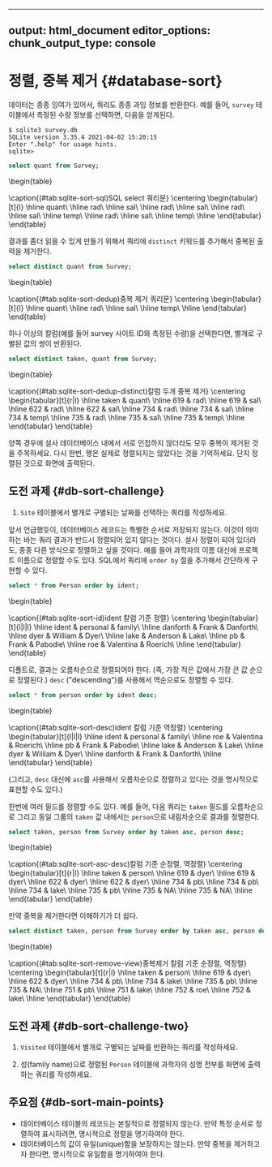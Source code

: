 


---
output: html_document
editor_options: 
  chunk_output_type: console
---

# 정렬, 중복 제거 {#database-sort}

데이터는 종종 잉여가 있어서, 쿼리도 종종 과잉 정보를 반환한다.
예를 들어, `survey` 테이블에서 측정된 수량 정보를 선택하면, 다음을 얻게된다.


```
$ sqlite3 survey.db
SQLite version 3.35.4 2021-04-02 15:20:15
Enter ".help" for usage hints.
sqlite>
```



```sql
select quant from Survey;
```


\begin{table}

\caption{(\#tab:sqlite-sort-sql)SQL select 쿼리문}
\centering
\begin{tabular}[t]{l}
\hline
quant\\
\hline
rad\\
\hline
sal\\
\hline
rad\\
\hline
sal\\
\hline
rad\\
\hline
sal\\
\hline
temp\\
\hline
rad\\
\hline
sal\\
\hline
temp\\
\hline
\end{tabular}
\end{table}



결과를 좀더 읽을 수 있게 만들기 위해서 쿼리에 `distinct` 키워드를 추가해서 중복된 출력을 제거한다.



```sql
select distinct quant from Survey;
```


\begin{table}

\caption{(\#tab:sqlite-sort-dedup)중복 제거 쿼리문}
\centering
\begin{tabular}[t]{l}
\hline
quant\\
\hline
rad\\
\hline
sal\\
\hline
temp\\
\hline
\end{tabular}
\end{table}


하나 이상의 칼럼(예를 들어 survey 사이트 ID와 측정된 수량)을 선택한다면, 별개로 구별된 값의 쌍이 반환된다.


```sql
select distinct taken, quant from Survey;
```


\begin{table}

\caption{(\#tab:sqlite-sort-dedup-distinct)칼럼 두개 중복 제거}
\centering
\begin{tabular}[t]{r|l}
\hline
taken & quant\\
\hline
619 & rad\\
\hline
619 & sal\\
\hline
622 & rad\\
\hline
622 & sal\\
\hline
734 & rad\\
\hline
734 & sal\\
\hline
734 & temp\\
\hline
735 & rad\\
\hline
735 & sal\\
\hline
735 & temp\\
\hline
\end{tabular}
\end{table}


양쪽 경우에 설사 데이터베이스 내에서 서로 인접하지 않더라도 모두 중복이 제거된 것을 주목하세요.
다시 한번, 행은 실제로 정렬되지는 않았다는 것을 기억하세요. 단지 정렬된 것으로 화면에 출력된다.


## 도전 과제 {#db-sort-challenge}

1.  `Site` 테이블에서 별개로 구별되는 날짜를 선택하는 쿼리를 작성하세요.

앞서 언급했듯이, 데이터베이스 레코드는 특별한 순서로 저장되지 않는다. 이것이 의미하는 바는 쿼리 결과가 반드시 정렬되어 있지 않다는 것이다.
설사 정렬이 되어 있더라도, 종종 다른 방식으로 정렬하고 싶을 것이다.
예를 들어 과학자의 이름 대신에 프로젝트 이름으로 정렬할 수도 있다. SQL에서 쿼리에 `order by` 절을 추가해서 간단하게 구현할 수 있다.


```sql
select * from Person order by ident;
```


\begin{table}

\caption{(\#tab:sqlite-sort-id)ident 칼럼 기준 정렬}
\centering
\begin{tabular}[t]{l|l|l}
\hline
ident & personal & family\\
\hline
danforth & Frank & Danforth\\
\hline
dyer & William & Dyer\\
\hline
lake & Anderson & Lake\\
\hline
pb & Frank & Pabodie\\
\hline
roe & Valentina & Roerich\\
\hline
\end{tabular}
\end{table}


디폴트로, 결과는 오름차순으로 정렬되어야 한다. (즉, 가장 적은 값에서 가장 큰 값 순으로 정렬된다.) 
`desc` ("descending")를 사용해서 역순으로도 정렬할 수 있다.


```sql
select * from person order by ident desc;
```


\begin{table}

\caption{(\#tab:sqlite-sort-desc)ident 칼럼 기준 역정렬}
\centering
\begin{tabular}[t]{l|l|l}
\hline
ident & personal & family\\
\hline
roe & Valentina & Roerich\\
\hline
pb & Frank & Pabodie\\
\hline
lake & Anderson & Lake\\
\hline
dyer & William & Dyer\\
\hline
danforth & Frank & Danforth\\
\hline
\end{tabular}
\end{table}

(그리고, `desc` 대신에 `asc`를 사용해서 오름차순으로 정렬하고 있다는 것을 명시적으로 표현할 수도 있다.)

한번에 여러 필드를 정렬할 수도 있다. 예를 들어, 다음 쿼리는 `taken` 필드를 오름차순으로 그리고 동일 그룹의 `taken` 값 내에서는 
`person`으로 내림차순으로 결과를 정렬한다.


```sql
select taken, person from Survey order by taken asc, person desc;
```


\begin{table}

\caption{(\#tab:sqlite-sort-asc-desc)칼럼 기준 순정렬, 역정렬}
\centering
\begin{tabular}[t]{r|l}
\hline
taken & person\\
\hline
619 & dyer\\
\hline
619 & dyer\\
\hline
622 & dyer\\
\hline
622 & dyer\\
\hline
734 & pb\\
\hline
734 & pb\\
\hline
734 & lake\\
\hline
735 & pb\\
\hline
735 & NA\\
\hline
735 & NA\\
\hline
\end{tabular}
\end{table}



만약 중복을 제거한다면 이해하기가 더 쉽다.


```sql
select distinct taken, person from Survey order by taken asc, person desc;
```


\begin{table}

\caption{(\#tab:sqlite-sort-remove-view)중복제거 칼럼 기준 순정렬, 역정렬}
\centering
\begin{tabular}[t]{r|l}
\hline
taken & person\\
\hline
619 & dyer\\
\hline
622 & dyer\\
\hline
734 & pb\\
\hline
734 & lake\\
\hline
735 & pb\\
\hline
735 & NA\\
\hline
751 & pb\\
\hline
751 & lake\\
\hline
752 & roe\\
\hline
752 & lake\\
\hline
\end{tabular}
\end{table}


## 도전 과제 {#db-sort-challenge-two}

1.  `Visited` 테이블에서 별개로 구별되는 날짜를 반환하는 쿼리를 작성하세요.

2.  성(family name)으로 정렬된 `Person` 테이블에 과학자의 성명 전부를 화면에 출력하는 쿼리를 작성하세요.


## 주요점 {#db-sort-main-points}

*   데이터베이스 테이블의 레코드는 본질적으로 정렬되지 않는다.
    만약 특정 순서로 정렬하여 표시하려면, 명시적으로 정렬을 명기하여야 한다.
*   데이터베이스의 값이 유일(unique)함을 보장하지는 않는다. 
    만약 중복을 제거하고자 한다면, 명시적으로 유일함을 명기하여야 한다.

